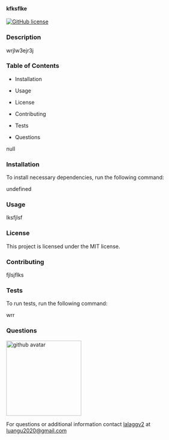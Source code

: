 
#### kfksflke ####
[![GitHub license](https://img.shields.io/badge/license-MIT-blue.svg)](https://github.com/lalaggv2/kfksflke)

### Description ###

wrjlw3ejr3j

### Table of Contents ###

* Installation

* Usage

* License

* Contributing

* Tests

* Questions

null

### Installation ###

To install necessary dependencies, run the following command:

undefined

### Usage ###

lksfjlsf

### License ###

This project is licensed under the MIT license.
  
### Contributing ###

fjlsjflks

### Tests ###

To run tests, run the following command:

wrr

### Questions ###

<img src="https://avatars0.githubusercontent.com/u/6589798?v=4" alt="github avatar" width=200px/>

For questions or additional information contact [lalaggv2](https://api.github.com/users/lalaggv2) at luangu2020@gmail.com